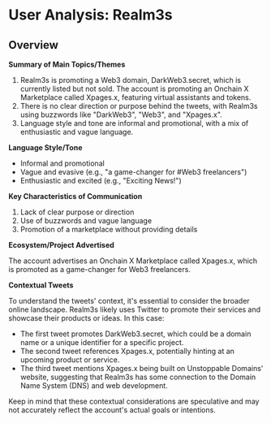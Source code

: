 # User Analysis: Realm3s

## Overview

**Summary of Main Topics/Themes**

1. Realm3s is promoting a Web3 domain, DarkWeb3.secret, which is currently listed but not sold. The account is promoting an Onchain X Marketplace called Xpages.x, featuring virtual assistants and tokens.
2. There is no clear direction or purpose behind the tweets, with Realm3s using buzzwords like "DarkWeb3", "Web3", and "Xpages.x".
3. Language style and tone are informal and promotional, with a mix of enthusiastic and vague language.

**Language Style/Tone**

* Informal and promotional
* Vague and evasive (e.g., "a game-changer for #Web3 freelancers")
* Enthusiastic and excited (e.g., "Exciting News!")

**Key Characteristics of Communication**

1. Lack of clear purpose or direction
2. Use of buzzwords and vague language
3. Promotion of a marketplace without providing details

**Ecosystem/Project Advertised**

The account advertises an Onchain X Marketplace called Xpages.x, which is promoted as a game-changer for Web3 freelancers.

**Contextual Tweets**

To understand the tweets' context, it's essential to consider the broader online landscape. Realm3s likely uses Twitter to promote their services and showcase their products or ideas. In this case:

* The first tweet promotes DarkWeb3.secret, which could be a domain name or a unique identifier for a specific project.
* The second tweet references Xpages.x, potentially hinting at an upcoming product or service.
* The third tweet mentions Xpages.x being built on Unstoppable Domains' website, suggesting that Realm3s has some connection to the Domain Name System (DNS) and web development.

Keep in mind that these contextual considerations are speculative and may not accurately reflect the account's actual goals or intentions.